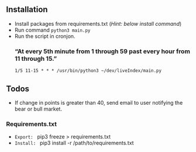 ## Installation
- Install packages from requirements.txt (*Hint: below install command*)
- Run command `python3 main.py`
- Run the script in cronjon.
    ### “At every 5th minute from 1 through 59 past every hour from 11 through 15.”
    ```
    1/5 11-15 * * * /usr/bin/python3 ~/dev/liveIndex/main.py
    ```

## Todos
- If change in points is greater than 40, send email to user notifying the bear or bull market.

### Requirements.txt
- `Export: ` pip3 freeze > requirements.txt
- `Install: ` pip3 install -r /path/to/requirements.txt

